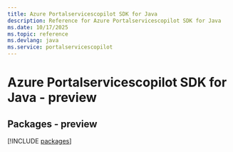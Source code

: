 ```yaml
---
title: Azure Portalservicescopilot SDK for Java
description: Reference for Azure Portalservicescopilot SDK for Java
ms.date: 10/17/2025
ms.topic: reference
ms.devlang: java
ms.service: portalservicescopilot
---
```

# Azure Portalservicescopilot SDK for Java - preview
## Packages - preview
[!INCLUDE [packages](portalservicescopilot-index.md)]